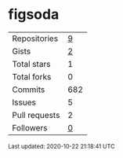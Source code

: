 # figsoda

<table>
    <tr>
        <td>Repositories</td>
        <td><a href="https://github.com/figsoda?tab=repositories">9</a></td>
    </tr>
    <tr>
        <td>Gists</td>
        <td><a href="https://gist.github.com/figsoda">2</a></td>
    </tr>
    <tr>
        <td>Total stars</td>
        <td>1</td>
    </tr>
    <tr>
        <td>Total forks</td>
        <td>0</td>
    </tr>
    <tr>
        <td>Commits</td>
        <td>682</td>
    </tr>
    <tr>
        <td>Issues</td>
        <td>5</td>
    </tr>
    <tr>
        <td>Pull requests</td>
        <td>2</td>
    </tr>
    <tr>
        <td>Followers</td>
        <td><a href="https://github.com/figsoda?tab=followers">0</a></td>
    </tr>
</table>

<sub>Last updated: 2020-10-22 21:18:41 UTC</sub>
